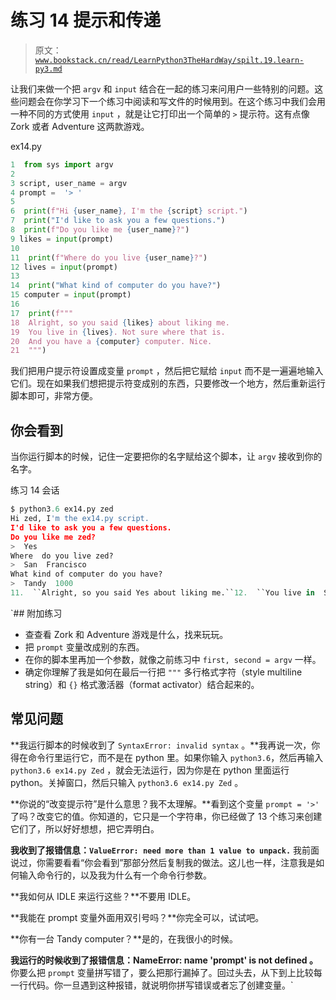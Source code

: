 # 练习 14 提示和传递

> 原文：[`www.bookstack.cn/read/LearnPython3TheHardWay/spilt.19.learn-py3.md`](https://www.bookstack.cn/read/LearnPython3TheHardWay/spilt.19.learn-py3.md)

让我们来做一个把 `argv` 和 `input` 结合在一起的练习来问用户一些特别的问题。这些问题会在你学习下一个练习中阅读和写文件的时候用到。在这个练习中我们会用一种不同的方式使用 `input` ，就是让它打印出一个简单的 `>` 提示符。这有点像 Zork 或者 Adventure 这两款游戏。

ex14.py

```py
1  from sys import argv
2
3 script, user_name = argv
4 prompt =  '> '
5
6  print(f"Hi {user_name}, I'm the {script} script.")
7  print("I'd like to ask you a few questions.")
8  print(f"Do you like me {user_name}?")
9 likes = input(prompt)
10
11  print(f"Where do you live {user_name}?")
12 lives = input(prompt)
13
14  print("What kind of computer do you have?")
15 computer = input(prompt)
16
17  print(f"""
18  Alright, so you said {likes} about liking me.
19  You live in {lives}. Not sure where that is.
20  And you have a {computer} computer. Nice.
21  """)
```

我们把用户提示符设置成变量 `prompt` ，然后把它赋给 `input` 而不是一遍遍地输入它们。现在如果我们想把提示符变成别的东西，只要修改一个地方，然后重新运行脚本即可，非常方便。

## 你会看到

当你运行脚本的时候，记住一定要把你的名字赋给这个脚本，让 `argv` 接收到你的名字。

练习 14 会话

```py
$ python3.6 ex14.py zed
Hi zed, I'm the ex14.py script.
I'd like to ask you a few questions.
Do you like me zed?
>  Yes
Where  do you live zed?
>  San  Francisco
What kind of computer do you have?
>  Tandy  1000
11.  ``Alright, so you said Yes about liking me.``12.  ``You live in  San  Francisco.  Not sure where that is.``13.  ``And you have a Tandy  1000 computer.  Nice.``
```

 `## 附加练习

*   查查看 Zork 和 Adventure 游戏是什么，找来玩玩。
*   把 `prompt` 变量改成别的东西。
*   在你的脚本里再加一个参数，就像之前练习中 `first, second = argv` 一样。
*   确定你理解了我是如何在最后一行把 `"""` 多行格式字符（style multiline string）和 `{}` 格式激活器（format activator）结合起来的。

## 常见问题

**我运行脚本的时候收到了 `SyntaxError: invalid syntax` 。**我再说一次，你得在命令行里运行它，而不是在 python 里。如果你输入 `python3.6`，然后再输入 `python3.6 ex14.py Zed` ，就会无法运行，因为你是在 python 里面运行 python。关掉窗口，然后只输入 `python3.6 ex14.py Zed` 。

**你说的“改变提示符”是什么意思？我不太理解。**看到这个变量 `prompt = '>'` 了吗？改变它的值。你知道的，它只是一个字符串，你已经做了 13 个练习来创建它们了，所以好好想想，把它弄明白。

**我收到了报错信息：`ValueError: need more than 1 value to unpack.`** 我前面说过，你需要看看“你会看到”那部分然后复制我的做法。这儿也一样，注意我是如何输入命令行的，以及我为什么有一个命令行参数。

**我如何从 IDLE 来运行这些？**不要用 IDLE。

**我能在 prompt 变量外面用双引号吗？**你完全可以，试试吧。

**你有一台 Tandy computer？**是的，在我很小的时候。

**我运行的时候收到了报错信息：NameError: name 'prompt' is not defined 。** 你要么把 `prompt` 变量拼写错了，要么把那行漏掉了。回过头去，从下到上比较每一行代码。你一旦遇到这种报错，就说明你拼写错误或者忘了创建变量。`